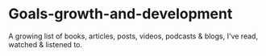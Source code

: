 # Goals-growth-and-development
A growing list of books, articles, posts, videos, podcasts &amp; blogs, I've read, watched &amp; listened to.
